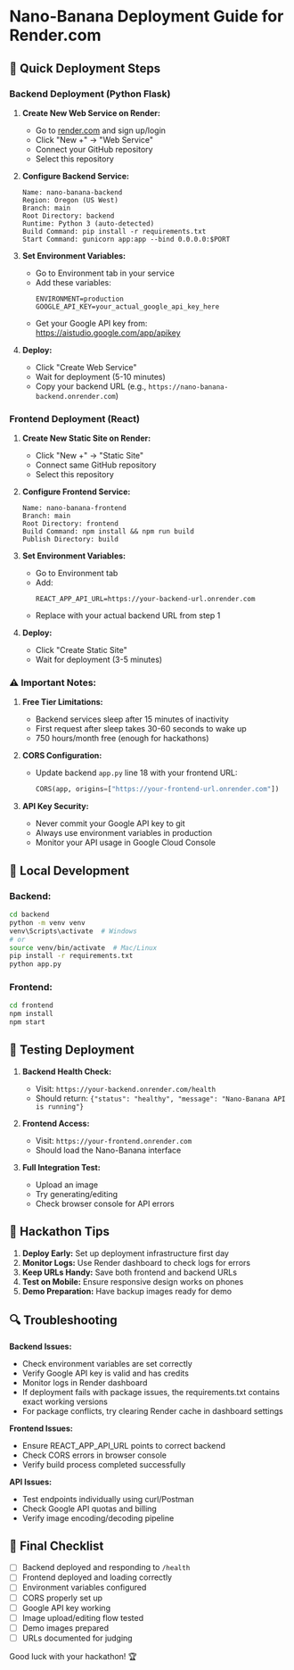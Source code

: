 # Nano-Banana Deployment Guide for Render.com

## 🚀 Quick Deployment Steps

### Backend Deployment (Python Flask)

1. **Create New Web Service on Render:**
   - Go to [render.com](https://render.com) and sign up/login
   - Click "New +" → "Web Service"
   - Connect your GitHub repository
   - Select this repository

2. **Configure Backend Service:**
   ```
   Name: nano-banana-backend
   Region: Oregon (US West)
   Branch: main
   Root Directory: backend
   Runtime: Python 3 (auto-detected)
   Build Command: pip install -r requirements.txt
   Start Command: gunicorn app:app --bind 0.0.0.0:$PORT
   ```

3. **Set Environment Variables:**
   - Go to Environment tab in your service
   - Add these variables:
     ```
     ENVIRONMENT=production
     GOOGLE_API_KEY=your_actual_google_api_key_here
     ```
   - Get your Google API key from: https://aistudio.google.com/app/apikey

4. **Deploy:**
   - Click "Create Web Service"
   - Wait for deployment (5-10 minutes)
   - Copy your backend URL (e.g., `https://nano-banana-backend.onrender.com`)

### Frontend Deployment (React)

1. **Create New Static Site on Render:**
   - Click "New +" → "Static Site"
   - Connect same GitHub repository
   - Select this repository

2. **Configure Frontend Service:**
   ```
   Name: nano-banana-frontend
   Branch: main
   Root Directory: frontend
   Build Command: npm install && npm run build
   Publish Directory: build
   ```

3. **Set Environment Variables:**
   - Go to Environment tab
   - Add:
     ```
     REACT_APP_API_URL=https://your-backend-url.onrender.com
     ```
   - Replace with your actual backend URL from step 1

4. **Deploy:**
   - Click "Create Static Site"
   - Wait for deployment (3-5 minutes)

### ⚠️ Important Notes:

1. **Free Tier Limitations:**
   - Backend services sleep after 15 minutes of inactivity
   - First request after sleep takes 30-60 seconds to wake up
   - 750 hours/month free (enough for hackathons)

2. **CORS Configuration:**
   - Update backend `app.py` line 18 with your frontend URL:
     ```python
     CORS(app, origins=["https://your-frontend-url.onrender.com"])
     ```

3. **API Key Security:**
   - Never commit your Google API key to git
   - Always use environment variables in production
   - Monitor your API usage in Google Cloud Console

## 🔧 Local Development

### Backend:
```bash
cd backend
python -m venv venv
venv\Scripts\activate  # Windows
# or
source venv/bin/activate  # Mac/Linux
pip install -r requirements.txt
python app.py
```

### Frontend:
```bash
cd frontend
npm install
npm start
```

## 🧪 Testing Deployment

1. **Backend Health Check:**
   - Visit: `https://your-backend.onrender.com/health`
   - Should return: `{"status": "healthy", "message": "Nano-Banana API is running"}`

2. **Frontend Access:**
   - Visit: `https://your-frontend.onrender.com`
   - Should load the Nano-Banana interface

3. **Full Integration Test:**
   - Upload an image
   - Try generating/editing
   - Check browser console for API errors

## 🎯 Hackathon Tips

1. **Deploy Early:** Set up deployment infrastructure first day
2. **Monitor Logs:** Use Render dashboard to check logs for errors
3. **Keep URLs Handy:** Save both frontend and backend URLs
4. **Test on Mobile:** Ensure responsive design works on phones
5. **Demo Preparation:** Have backup images ready for demo

## 🔍 Troubleshooting

**Backend Issues:**
- Check environment variables are set correctly
- Verify Google API key is valid and has credits
- Monitor logs in Render dashboard
- If deployment fails with package issues, the requirements.txt contains exact working versions
- For package conflicts, try clearing Render cache in dashboard settings

**Frontend Issues:**
- Ensure REACT_APP_API_URL points to correct backend
- Check CORS errors in browser console
- Verify build process completed successfully

**API Issues:**
- Test endpoints individually using curl/Postman
- Check Google API quotas and billing
- Verify image encoding/decoding pipeline

## 📝 Final Checklist

- [ ] Backend deployed and responding to `/health`
- [ ] Frontend deployed and loading correctly
- [ ] Environment variables configured
- [ ] CORS properly set up
- [ ] Google API key working
- [ ] Image upload/editing flow tested
- [ ] Demo images prepared
- [ ] URLs documented for judging

Good luck with your hackathon! 🏆
